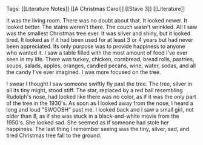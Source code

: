 Tags: [[Literature Notes]] [[A Christmas Carol]] [[Stave 3]] [[Literature]]


It was the living room. There was no doubt about that. It looked newer. It looked better. The stains weren't there. The couch wasn't wrinkled. All I saw was the smallest Christmas tree ever. It was silver and shiny, but it looked tired. It looked as if it had been used for at least 3 or 4 years but had never been appreciated. Its only purpose was to provide happiness to anyone who wanted it. I saw a table filled with the most amount of food I've ever seen in my life. There was turkey, chicken, cornbread, bread rolls, pastries, soups, salads, apples, oranges, candied pecans, wine, water, sodas, and all the candy I've ever imagined. I was more focused on the tree. 

I swear I thought I saw someone swiftly fly past the tree. The tree, silver in all its tiny might, stood stiff. The star, replaced by a red ball resembling Rudolph's nose, had looked like there was no color, as if it was the only part of the tree in the 1930's. As soon as I looked away from the nose, I heard a long and loud "SWOOSH" past me. I looked back and I saw a small girl, not older than 8, as if she was stuck in a black-and-white movie from the 1950's. She looked sad. She seemed as if someone had stole her happiness. The last thing I remember seeing was the tiny, silver, sad, and tired Christmas tree fall to the ground.